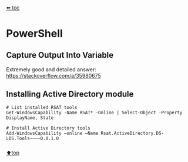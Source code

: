﻿###### <top>
[⬅️ toc](./README.md)
# PowerShell

## Capture Output Into Variable
Extremely good and detailed answer: https://stackoverflow.com/a/35980675

## Installing Active Directory module

```pwsh
# List installed RSAT tools
Get-WindowsCapability -Name RSAT* -Online | Select-Object -Property DisplayName, State

# Install Active Directory tools
Add-WindowsCapability –online –Name Rsat.ActiveDirectory.DS-LDS.Tools~~~~0.0.1.0
```

### 

[⬆️top](#top)